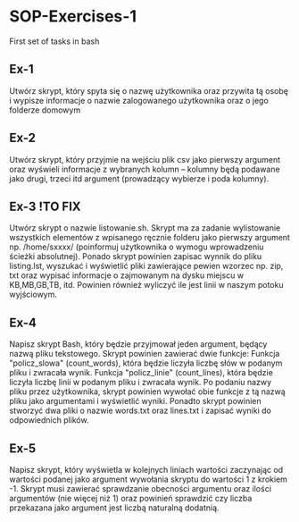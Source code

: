 # SOP-Exercises-1
 First set of tasks in bash

## Ex-1
Utwórz skrypt, który spyta się o nazwę użytkownika oraz przywita tą 
osobę i wypisze informacje o nazwie zalogowanego użytkownika oraz 
o jego folderze domowym

## Ex-2
Utwórz skrypt, który przyjmie na wejściu plik csv jako pierwszy 
argument oraz wyświeli informacje z wybranych kolumn – kolumny będą 
podawane jako drugi, trzeci itd argument (prowadzący wybierze i poda 
kolumny).

## Ex-3 !TO FIX
Utwórz skrypt o nazwie listowanie.sh. Skrypt ma za zadanie 
wylistowanie wszystkich elementów z wpisanego ręcznie folderu jako 
pierwszy argument np. /home/sxxxx/ (poinformuj użytkownika o wymogu 
wprowadzeniu ścieżki absolutnej). Ponado skrypt powinien zapisac 
wynnik do pliku listing.lst, wyszukać i wyświetlić pliki zawierające pewien 
wzorzec np. zip, txt oraz wypisać informacje o zajmowanym na dysku 
miejscu w KB,MB,GB,TB, itd. Powinien również wyliczyć ile jest linii 
w naszym potoku wyjściowym.

## Ex-4
Napisz skrypt Bash, który będzie przyjmował jeden argument, będący 
nazwą pliku tekstowego. Skrypt powinien zawierać dwie funkcje:
Funkcja "policz_slowa" (count_words), która będzie liczyła liczbę słów 
w podanym pliku i zwracała wynik.
Funkcja "policz_linie" (count_lines), która będzie liczyła liczbę linii 
w podanym pliku i zwracała wynik.
Po podaniu nazwy pliku przez użytkownika, skrypt powinien wywołać obie 
funkcje z tą nazwą pliku jako argumentami i wyświetlić wyniki. Ponadto 
skrypt powinien stworzyć dwa pliki o nazwie words.txt oraz lines.txt i 
zapisać wyniki do odpowiednich plików.

## Ex-5
Napisz skrypt, który wyświetla w kolejnych liniach wartości 
zaczynając od wartości podanej jako argument wywołania skryptu do 
wartości 1 z krokiem -1. Skrypt musi zawierać sprawdzanie obecności 
argumentu oraz ilości argumentów (nie więcej niż 1) oraz powinień 
sprawdzić czy liczba przekazana jako argument jest liczbą naturalną 
dodatnią.
